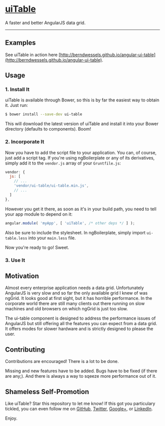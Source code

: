 # [uiTable](http://berndwessels.github.io/angular-ui-table)

A faster and better AngularJS data grid.

***

## Examples

See uiTable in action here [http://berndwessels.github.io/angular-ui-table](http://berndwessels.github.io/angular-ui-table).

## Usage

### 1. Install It

uiTable is available through Bower, so this is by far the easiest way to
obtain it. Just run:

```sh
$ bower install --save-dev ui-table
```

This will download the latest version of uiTable and install it into your
Bower directory (defaults to components). Boom!

### 2. Incorporate It

Now you have to add the script file to your application. You can, of course,
just add a script tag. If you're using ngBoilerplate or any of its derivatives,
simply add it to the `vendor.js` array of your `Gruntfile.js`:

```js
vendor: {
  js: [
    // ...
    'vendor/ui-table/ui-table.min.js',
    // ...
  ]
},
```

However you get it there, as soon as it's in your build path, you need to tell
your app module to depend on it:

```js
angular.module( 'myApp', [ 'uiTable', /* other deps */ ] );
```

Also be sure to include the stylesheet. In ngBoilerplate, simply import
`ui-table.less` into your `main.less` file.

Now you're ready to go! Sweet.

### 3. Use It

## Motivation

Almost every enterprise application needs a data grid. Unfortunately AngularJS is very slow and so far the only available grid I knew of was ngGrid. It looks good at first sight, but it has horrible performance. In the corporate world there are still many clients out there running on slow machines and old browsers on which ngGrid is just too slow.

The ui-table component is designed to address the performance issues of AngularJS but still offering all the features you can expect from a data grid. It offers modes for slower hardware and is strictly designed to please the user.

## Contributing

Contributions are encouraged! There is a lot to be done.

Missing and new features have to be added. Bugs have to be fixed (if there are any;). And there is always a way to sqeeze more performance out of it.

## Shameless Self-Promotion

Like uiTable? Star this repository to let me know! If this got you particulary
tickled, you can even follow me on [GitHub](http://github.com/berndwessels),
[Twitter](http://twitter.com/berndwessels),
[Google+](http://gplus.to/berndwessels), or
[LinkedIn](http://linkedin.com/in/berndwessels).

Enjoy.

